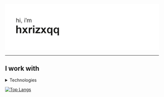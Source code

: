 <img src="header.png" alt="Header">
<hr>
<a href="https://git.io/typing-svg
<img src="https://readme-typing-svg.herokuapp.com?font=&duration=4000&pause=500&color=000000&repeat=true&width=435&lines=coding+a+websites;welcome+(%5E%2F%2F%2F%5E)" alt="Typing SVG" />
</a>

## I work with
<details>
<summary>Technologies</summary>
<br>
<img src="https://github.com/simple-icons/simple-icons/blob/develop/icons/html5.svg" width=30px height=30px />
<img src="https://github.com/simple-icons/simple-icons/blob/develop/icons/css3.svg" width=30px height=30px />
</details>

[![Top Langs](https://github-readme-stats.vercel.app/api/top-langs/?username=hxrizxnqq&langs_count=8&theme=transparent)](https://github.com/anuraghazra/github-readme-stats)
